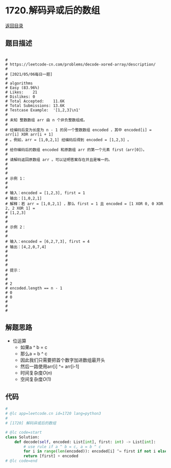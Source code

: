 # 1720.解码异或后的数组
[返回目录](../README.md)
  
## 题目描述
```

#
# https://leetcode-cn.com/problems/decode-xored-array/description/
#
# [2021/05/06每日一题]
#
# algorithms
# Easy (83.96%)
# Likes:    21
# Dislikes: 0
# Total Accepted:    11.6K
# Total Submissions: 13.6K
# Testcase Example:  '[1,2,3]\n1'
#
# 未知 整数数组 arr 由 n 个非负整数组成。
# 
# 经编码后变为长度为 n - 1 的另一个整数数组 encoded ，其中 encoded[i] = arr[i] XOR arr[i + 1]
# 。例如，arr = [1,0,2,1] 经编码后得到 encoded = [1,2,3] 。
# 
# 给你编码后的数组 encoded 和原数组 arr 的第一个元素 first（arr[0]）。
# 
# 请解码返回原数组 arr 。可以证明答案存在并且是唯一的。
# 
# 
# 
# 示例 1：
# 
# 
# 输入：encoded = [1,2,3], first = 1
# 输出：[1,0,2,1]
# 解释：若 arr = [1,0,2,1] ，那么 first = 1 且 encoded = [1 XOR 0, 0 XOR 2, 2 XOR 1] =
# [1,2,3]
# 
# 
# 示例 2：
# 
# 
# 输入：encoded = [6,2,7,3], first = 4
# 输出：[4,2,0,7,4]
# 
# 
# 
# 
# 提示：
# 
# 
# 2 
# encoded.length == n - 1
# 0 
# 0 
# 
# 
#
```  
  
## 解题思路 
- 位运算
  - 如果a ^ b = c
  - 那么a = b ^ c
  - 因此我们只需要把首个数字加进数组最开头
  - 然后一路使用arr[i] ^= arr[i-1]
  - 时间复杂度$O(n)$
  - 空间复杂度$O(1)$
  
## 代码
``` py
#
# @lc app=leetcode.cn id=1720 lang=python3
#
# [1720] 解码异或后的数组

# @lc code=start
class Solution:
    def decode(self, encoded: List[int], first: int) -> List[int]:
        # use rule if a ^ b = c, a = b ^ c
        for i in range(len(encoded)): encoded[i] ^= first if not i else encoded[i - 1]
        return [first] + encoded
# @lc code=end


```

